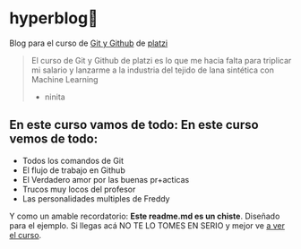 # hyperblog💛
Blog para el curso de [Git y Github](https://platzi.com/cursos/git-github/ "Git/Github") de [platzi](https://platzi.com/ "platzi")

>El curso de Git y Github de platzi es lo que me hacia falta para triplicar mi salario y lanzarme a la industria del tejido de lana sintética con Machine Learning
>- ninita

## En este curso vamos de todo: En este curso vemos de todo: 
* Todos los comandos de Git 
* El flujo de trabajo en Github
* El Verdadero amor por las buenas pr+acticas 
* Trucos muy locos del profesor
* Las personalidades multiples de Freddy

Y como un amable recordatorio: **Este readme.md es un chiste**. Diseñado para el ejemplo. Si llegas acá NO TE LO TOMES EN SERIO y mejor ve [a ver el curso](https://platzi.com/cursos/git-github/ "a ver el curso").